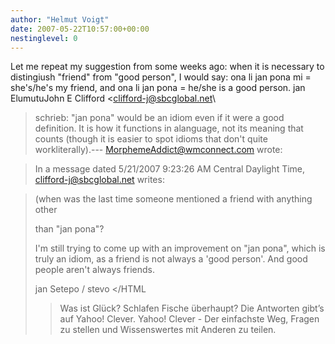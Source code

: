 ```yaml
---
author: "Helmut Voigt"
date: 2007-05-22T10:57:00+00:00
nestinglevel: 0
---
```

Let me repeat my suggestion from some weeks ago: when it is necessary to distingiush "friend" from "good person", I would say: ona li jan pona mi = she's/he's my friend, and ona li jan pona = he/she is a good person. jan ElumutuJohn E Clifford <[clifford-j@sbcglobal.net](mailto://clifford-j@sbcglobal.net)\
> schrieb: "jan pona" would be an idiom even if it were a good definition. It is how it functions in alanguage, not its meaning that counts (though it is easier to spot idioms that don't quite workliterally).---
 [MorphemeAddict@wmconnect.com](mailto://MorphemeAddict@wmconnect.com) wrote:

> In a message dated 5/21/2007 9:23:26 AM Central Daylight Time, 
> [clifford-j@sbcglobal.net](mailto://clifford-j@sbcglobal.net) writes:

> 
> 
> 
> (when was the last time someone mentioned a friend with anything other
> 
> than "jan pona"?
> 
> I'm still trying to come up with an improvement on "jan pona", which is truly 
> an idiom, as a friend is not always a 'good person'. And good people aren't 
> always friends.
> 
> jan Setepo / stevo </HTML
>> Was ist Glück? Schlafen Fische überhaupt? Die Antworten gibt’s auf Yahoo! Clever. Yahoo! Clever - Der einfachste Weg, Fragen zu stellen und Wissenswertes mit Anderen zu teilen.